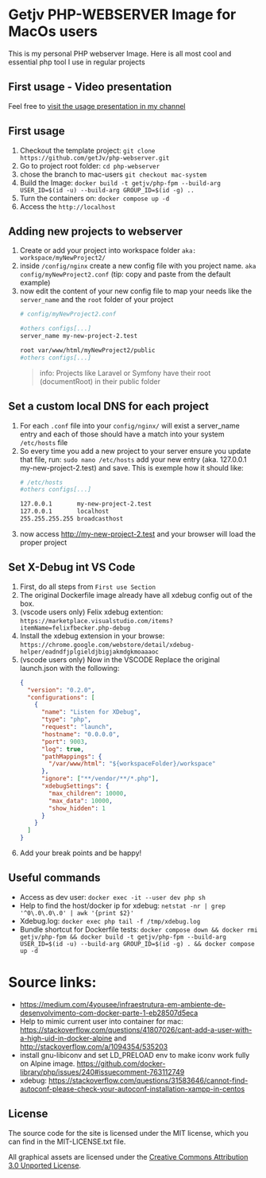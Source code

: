 # Getjv PHP-WEBSERVER Image for MacOs users

This is my personal PHP webserver Image. Here is all most cool and essential php tool I use in regular projects

## First usage - Video presentation

Feel free to [visit the usage presentation in my channel](https://youtu.be/PsrhFUkxpJA)

## First usage

1. Checkout the template project: `git clone https://github.com/getJv/php-webserver.git`
2. Go to project root folder: `cd php-webserver`
3. chose the branch to mac-users `git checkout mac-system` 
4. Build the Image: `docker build -t getjv/php-fpm --build-arg USER_ID=$(id -u) --build-arg GROUP_ID=$(id -g) ..`
5. Turn the containers on: `docker compose up -d`
6. Access the `http://localhost`

## Adding new projects to webserver

1. Create or add your project into workspace folder `aka: workspace/myNewProject2/`
2. inside `/config/nginx` create a new config file with you project name. `aka config/myNewProject2.conf`
   (tip: copy and paste from the default example)
3. now edit the content of your new config file to map your needs like the `server_name` and the `root` folder of your project
   ```bash
   # config/myNewProject2.conf
   
   #others configs[...]
   server_name my-new-project-2.test
   
   root var/www/html/myNewProject2/public
   #others configs[...]
   ```
   > info: Projects like Laravel or Symfony have their root (documentRoot) in their public folder

## Set a custom local DNS for each project

1. For each `.conf` file into your `config/nginx/` will exist a server_name entry and each of those should have a match into your system `/etc/hosts` file
2. So every time you add a new project to your server ensure you update that file, run:
   `sudo nano /etc/hosts` add your new entry (aka. 127.0.0.1 my-new-project-2.test) and save.
   This is exemple how it should like:
   ```bash
   # /etc/hosts
   #others configs[...]
   
   127.0.0.1       my-new-project-2.test
   127.0.0.1       localhost
   255.255.255.255 broadcasthost
   ```
3. now access http://my-new-project-2.test and your browser will load the proper project

## Set X-Debug int VS Code

1. First, do all steps from `First use Section`
2. The original Dockerfile image already have all xdebug config out of the box.
3. (vscode users only) Felix xdebug extention: `https://marketplace.visualstudio.com/items?itemName=felixfbecker.php-debug`
4. Install the xdebug extension in your browse: `https://chrome.google.com/webstore/detail/xdebug-helper/eadndfjplgieldjbigjakmdgkmoaaaoc`
5. (vscode users only) Now in the VSCODE Replace the original launch.json with the following:
   ```json
   {
     "version": "0.2.0",
     "configurations": [
       {
         "name": "Listen for XDebug",
         "type": "php",
         "request": "launch",
         "hostname": "0.0.0.0",
         "port": 9003,
         "log": true,
         "pathMappings": {
           "/var/www/html": "${workspaceFolder}/workspace"
         },
         "ignore": ["**/vendor/**/*.php"],
         "xdebugSettings": {
           "max_children": 10000,
           "max_data": 10000,
           "show_hidden": 1
         }
       }
     ]
   }
   ```
6. Add your break points and be happy!

## Useful commands
- Access as dev user: `docker exec -it --user dev php sh `
- Help to find the host/docker ip for xdebug: `netstat -nr | grep '^0\.0\.0\.0' | awk '{print $2}'`
- Xdebug.log: `docker exec php tail -f /tmp/xdebug.log`
- Bundle shortcut for Dockerfile tests: `docker compose down && docker rmi getjv/php-fpm && docker build -t getjv/php-fpm --build-arg USER_ID=$(id -u) --build-arg GROUP_ID=$(id -g) . && docker compose up -d`

# Source links:
 - https://medium.com/4yousee/infraestrutura-em-ambiente-de-desenvolvimento-com-docker-parte-1-eb28507d5eca
 - Help to mimic current user into container for mac: https://stackoverflow.com/questions/41807026/cant-add-a-user-with-a-high-uid-in-docker-alpine and  http://stackoverflow.com/a/1094354/535203
 - install gnu-libiconv and set LD_PRELOAD env to make iconv work fully on Alpine image. https://github.com/docker-library/php/issues/240#issuecomment-763112749
 - xdebug: https://stackoverflow.com/questions/31583646/cannot-find-autoconf-please-check-your-autoconf-installation-xampp-in-centos

## License

The source code for the site is licensed under the MIT license, which you can find in
the MIT-LICENSE.txt file.

All graphical assets are licensed under the
[Creative Commons Attribution 3.0 Unported License](https://creativecommons.org/licenses/by/3.0/).